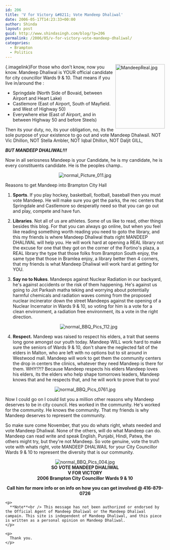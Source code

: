 ```yaml
---
id: 206
title: 'V for Victory &#8211; Vote Mandeep Dhaliwal'
date: 2006-05-17T14:23:33+00:00
author: Shinda
layout: post
guid: http://www.shindasingh.com/blog/?p=206
permalink: /2006/05/v-for-victory-vote-mandeep-dhaliwal/
categories:
  - Brampton
  - Politics
---
```

[<img width="156" height="203" align="right" id="image207" alt="MandeepReal.jpg" src="http://www.shindasingh.com/blog/wp-content/uploads/2006/05/MandeepReal.jpg" />](http://www.shindasingh.com/blog/wp-content/uploads/2006/05/MandeepReal.jpg "MandeepReal.jpg"){.imagelink}For those who don't know, now you know. Mandeep Dhaliwal is YOUR official candidate for city councillor Wards 9 & 10. That means if you live in/around the :

  * Springdale (North Side of Bovaid, between Airport and Heart Lake)
  * Castlemore (East of Airport, South of Mayfield. and West of Highway 50)
  * Everywhere else (East of Airport, and in between Highway 50 and before Steels)

Then its your duty, no, its your obligation, no, its the sole purpose of your existence to go out and vote Mandeep Dhalwail. NOT Vic Dhillon, NOT Stella Ambler, NOT Iqbal Dhillon, NOT Daljit GILL,

_**BUT MANDEEP DHALIWAL!!!**_

Now in all seriosness Mandeep is your Candidate, he is my candidate, he is every constituents candidate. He is the peoples champ..

<div style="text-align: center">
  <img alt="normal_Picture_011.jpg" id="image212" src="http://www.shindasingh.com/blog/wp-content/uploads/2006/05/normal_Picture_011.jpg" />
</div>

Reasons to get Mandeep into Brampton City Hall

  1. **Sports**. If you play hockey, basketball, football, baseball then you must vote Mandeep. He will make sure you get the parks, the rec centers that Springdale and Castlemore so desperatly need so that you can go out and play, compete and have fun.
  2. **Libraries**. Not all of us are athletes. Some of us like to read, other things besides this blog. For that you can always go online, but when you feel like reading something worth reading you need to goto the library, and this my friends is where Mandeep Dhaliwal thats right MANDEEP DHALIWAL will help you. He will work hard at opening a REAL library not the excuse for one that they got on the corner of the Fortino's plaza, a REAL library the type that those folks from Brampton South enjoy, the same type that those in Bramlea enjoy, a library better then 4 corners, that my friends is what Mandeep Dhaliwal will work hard at getting for YOU.
  3. **Say no to Nukes**. Mandeeps against Nuclear Radiation in our backyard, he's against accidents or the risk of them happening. He's against us going to Jot Parkash matha teking and worrying about potentially harmful chemicals and radiation waves coming from the proposed nuclear incinerator down the street Mandeeps against the opening of a Nuclear Incernator in Wards 9 & 10, so voting for him is a vote for a clean environment, a radiation free environment, its a vote in the right direction. <div style="text-align: center">
      <img id="image211" alt="normal_BBQ_Pics_112.jpg" src="http://www.shindasingh.com/blog/wp-content/uploads/2006/05/normal_BBQ_Pics_112.jpg" />
    </div>

  4. **Respect.** Mandeep was raised to respect his elders, a trait that seems long gone amongst our youth today. Mandeep WILL work hard to make sure the seniors of Wards 9 & 10, don't share the neglected fait of the elders in Malton, who are left with no options but to sit around in Westwood mall. Mandeep will work to get them the community centers the drop in centers the clinics, whatever they need Mandeep is there for them. WHY!?!? Because Mandeep respects his elders Mandeep loves his elders, its the elders who help shape tomorrows leaders, Mandeep knows that and he respects that, and he will work to prove that to you!

<div style="text-align: center">
  <img id="image209" alt="normal_BBQ_Pics_0761.jpg" src="http://www.shindasingh.com/blog/wp-content/uploads/2006/05/normal_BBQ_Pics_0761.jpg" />
</div>

Now I could go on I could list you a million other reasons why Mandeep deserves to be in city council. Hes worked in the community. He's worked for the community. He knows the community. That my friends is why Mandeep deserves to represent the community.

So make sure come November, that you do whats right, whats needed and vote Mandeep Dhaliwal. None of the others, will do what Mandeep can do. Mandeep can read write and speak English, Punjabi, Hindi, Patwa, the others might try, but they're not Mandeep. So vote genuine, vote the truth vote with whats right, vote MANDEEP DHALWAIL for your City Councillor Wards 9 & 10 to represent the diversity that is our community.

<div align="center">
  <img id="image210" alt="normal_BBQ_Pics_004.jpg" src="http://www.shindasingh.com/blog/wp-content/uploads/2006/05/normal_BBQ_Pics_004.jpg" />
</div>

<div align="center">
  <strong>SO <em>V</em>OTE MANDEEP DHALIWAL </strong><br /> <strong>V FOR VICTORY</strong><br /> <strong>2006 Brampton City Councillor Wards 9 & 10</p> 
  
  <p>
    Call him for more info or on info on how you can get involved @ 416-879-0726<br /> </strong></div> 
    
    <p>
      **Note**<br /> This message has not been authorized or endorsed by the Official Agent of Mandeep Dhaliwal or the Mandeep Dhaliwal campain. This site is independent of Mandeep Dhaliwal, and this piece is written as a personal opinion on Mandeep Dhaliwal.
    </p>
    
    <p>
      Thank you.
    </p>